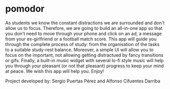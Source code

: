 # pomodor

As students we know the constant distractions we are surrounded and don't allow us to focus.
Therefore, we are going to build an all-in-one app so that you don't need to move through your phone and click on an ad,
a message from your ex-girlfriend or a football match score.
This app will guide you through the complete process of study: from the organisation of the tasks to a suitable study-rest balance.
Moreover, a simple UI will allow you to focus on the important, not allowing getting distractued by fancy transitions or
gifs.
Finally, a built-in music widget with several lo-fi style music will help you through your pleasant (or not that pleasant)
progress to keep your mind at peace.
We wish this app will help you.
Enjoy!

Project developed by: Sergio Puertas Pérez and Alfonso Cifuentes Darriba


